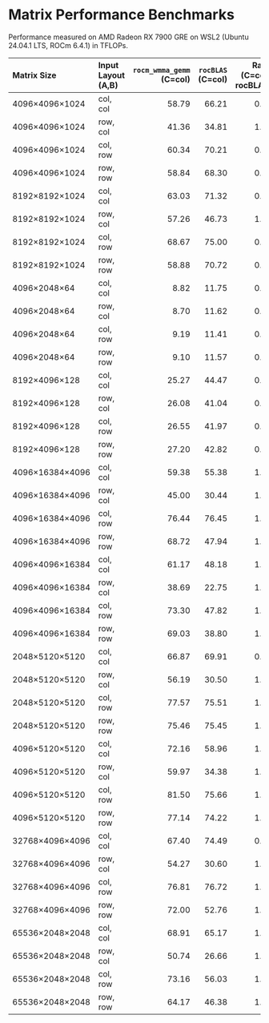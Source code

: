 # Matrix Performance Benchmarks

Performance measured on AMD Radeon RX 7900 GRE on WSL2 (Ubuntu 24.04.1 LTS, ROCm 6.4.1) in TFLOPs.

| Matrix Size       | Input Layout (A,B) | `rocm_wmma_gemm`<br>(C=col) | `rocBLAS`<br>(C=col) | Ratio<br>(C=col / rocBLAS) | `rocm_wmma_gemm`<br>(C=row) | Ratio<br>(C=row / rocBLAS) |
|:------------------|:-------------------|---------------------------:|--------------------:|--------------------------:|---------------------------:|--------------------------:|
| 4096×4096×1024    | col, col           |                      58.79 |               66.21 |                      0.89 |                      62.03 |                      0.94 |
| 4096×4096×1024    | row, col           |                      41.36 |               34.81 |                      1.19 |                      42.99 |                      1.24 |
| 4096×4096×1024    | col, row           |                      60.34 |               70.21 |                      0.86 |                      65.92 |                      0.94 |
| 4096×4096×1024    | row, row           |                      58.84 |               68.30 |                      0.86 |                      64.70 |                      0.95 |
| 8192×8192×1024    | col, col           |                      63.03 |               71.32 |                      0.88 |                      64.80 |                      0.91 |
| 8192×8192×1024    | row, col           |                      57.26 |               46.73 |                      1.23 |                      58.91 |                      1.26 |
| 8192×8192×1024    | col, row           |                      68.67 |               75.00 |                      0.92 |                      74.78 |                      1.00 |
| 8192×8192×1024    | row, row           |                      58.88 |               70.72 |                      0.83 |                      73.24 |                      1.04 |
| 4096×2048×64      | col, col           |                       8.82 |               11.75 |                      0.75 |                      10.68 |                      0.91 |
| 4096×2048×64      | row, col           |                       8.70 |               11.62 |                      0.75 |                      10.48 |                      0.90 |
| 4096×2048×64      | col, row           |                       9.19 |               11.41 |                      0.81 |                      11.29 |                      0.99 |
| 4096×2048×64      | row, row           |                       9.10 |               11.57 |                      0.79 |                      11.20 |                      0.97 |
| 8192×4096×128     | col, col           |                      25.27 |               44.47 |                      0.57 |                      36.58 |                      0.82 |
| 8192×4096×128     | row, col           |                      26.08 |               41.04 |                      0.64 |                      37.93 |                      0.92 |
| 8192×4096×128     | col, row           |                      26.55 |               41.97 |                      0.63 |                      39.76 |                      0.95 |
| 8192×4096×128     | row, row           |                      27.20 |               42.82 |                      0.64 |                      40.66 |                      0.95 |
| 4096×16384×4096   | col, col           |                      59.38 |               55.38 |                      1.07 |                      66.26 |                      1.20 |
| 4096×16384×4096   | row, col           |                      45.00 |               30.44 |                      1.48 |                      44.64 |                      1.47 |
| 4096×16384×4096   | col, row           |                      76.44 |               76.45 |                      1.00 |                      77.83 |                      1.02 |
| 4096×16384×4096   | row, row           |                      68.72 |               47.94 |                      1.43 |                      71.66 |                      1.49 |
| 4096×4096×16384   | col, col           |                      61.17 |               48.18 |                      1.27 |                      60.79 |                      1.26 |
| 4096×4096×16384   | row, col           |                      38.69 |               22.75 |                      1.70 |                      38.52 |                      1.69 |
| 4096×4096×16384   | col, row           |                      73.30 |               47.82 |                      1.53 |                      74.82 |                      1.56 |
| 4096×4096×16384   | row, row           |                      69.03 |               38.80 |                      1.78 |                      68.60 |                      1.77 |
| 2048×5120×5120    | col, col           |                      66.87 |               69.91 |                      0.96 |                      70.24 |                      1.00 |
| 2048×5120×5120    | row, col           |                      56.19 |               30.50 |                      1.84 |                      57.98 |                      1.90 |
| 2048×5120×5120    | col, row           |                      77.57 |               75.51 |                      1.03 |                      81.69 |                      1.08 |
| 2048×5120×5120    | row, row           |                      75.46 |               75.45 |                      1.00 |                      79.32 |                      1.05 |
| 4096×5120×5120    | col, col           |                      72.16 |               58.96 |                      1.22 |                      74.45 |                      1.26 |
| 4096×5120×5120    | row, col           |                      59.97 |               34.38 |                      1.74 |                      61.71 |                      1.79 |
| 4096×5120×5120    | col, row           |                      81.50 |               75.66 |                      1.08 |                      85.19 |                      1.13 |
| 4096×5120×5120    | row, row           |                      77.14 |               74.22 |                      1.04 |                      80.21 |                      1.08 |
| 32768×4096×4096   | col, col           |                      67.40 |               74.49 |                      0.90 |                      71.48 |                      0.96 |
| 32768×4096×4096   | row, col           |                      54.27 |               30.60 |                      1.77 |                      55.15 |                      1.80 |
| 32768×4096×4096   | col, row           |                      76.81 |               76.72 |                      1.00 |                      80.73 |                      1.05 |
| 32768×4096×4096   | row, row           |                      72.00 |               52.76 |                      1.36 |                      75.80 |                      1.44 |
| 65536×2048×2048   | col, col           |                      68.91 |               65.17 |                      1.06 |                      70.00 |                      1.07 |
| 65536×2048×2048   | row, col           |                      50.74 |               26.66 |                      1.90 |                      53.28 |                      2.00 |
| 65536×2048×2048   | col, row           |                      73.16 |               56.03 |                      1.31 |                      78.29 |                      1.40 |
| 65536×2048×2048   | row, row           |                      64.17 |               46.38 |                      1.38 |                      71.10 |                      1.53 |
